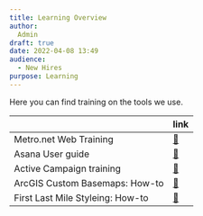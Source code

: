 ```yaml
---
title: Learning Overview
author:
  Admin
draft: true
date: 2022-04-08 13:49
audience:
  - New Hires
purpose: Learning
---
```


Here you can find training on the tools we use. 

||link|
|---|----|
|Metro.net Web Training|[:link:](metro-web-training.md)|
|Asana User guide|[:link:](asana.md)|
|Active Campaign training|[:link:](active-campaign-training.md)|
|ArcGIS Custom Basemaps: How-to|[:link:](custom-basemaps-how-to.md)|
|First Last Mile Styleing: How-to|[:link:](custom-basemaps-how-to.md)|
